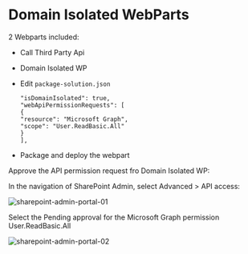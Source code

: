 # Domain Isolated WebParts

2 Webparts included:

- Call Third Party Api
- Domain Isolated WP
- Edit `package-solution.json`

  ```
  "isDomainIsolated": true,
  "webApiPermissionRequests": [
  {
  "resource": "Microsoft Graph",
  "scope": "User.ReadBasic.All"
  }
  ],
  ```

- Package and deploy the webpart

Approve the API permission request fro Domain Isolated WP:

In the navigation of SharePoint Admin, select Advanced > API access:

![sharepoint-admin-portal-01](_images/sharepoint-admin-portal-01.png)

Select the Pending approval for the Microsoft Graph permission User.ReadBasic.All

![sharepoint-admin-portal-02](_images/sharepoint-admin-portal-02.png)
